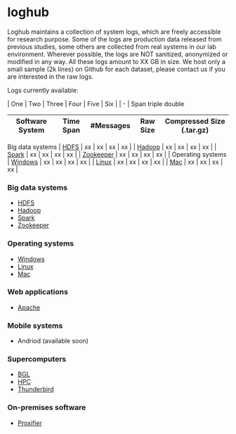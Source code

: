 # loghub
Loghub maintains a collection of system logs, which are freely accessible for research purpose. Some of the logs are production data released from previous studies, some others are collected from real systems in our lab environment. Wherever possible, the logs are NOT sanitized, anonymized or modified in any way. All these logs amount to XX GB in size. We host only a small sample (2k lines) on Github for each dataset, please contact us if you are interested in the raw logs.

Logs currently available:

| One    | Two | Three | Four    | Five  | Six |
| -
| Span <td colspan=3>triple  <td colspan=2>double 


| Software System | Time Span | #Messages | Raw Size | Compressed Size (.tar.gz) |
| --- | --- | --- | --- | --- |
Big data systems 
| [HDFS](./HDFS) | xx | xx | xx | xx |
| [Hadoop](./Hadoop) | xx | xx | xx | xx |
| [Spark](./Spark) | xx | xx | xx | xx |
| [Zookeeper](./Zookeeper) | xx | xx | xx | xx |
| Operating systems 
| [Windows](./Windows) | xx | xx | xx | xx |
| [Linux](./Linux) | xx | xx | xx | xx |
| [Mac](./Mac) | xx | xx | xx | xx |


### Big data systems
+ [HDFS](./HDFS)
+ [Hadoop](./Hadoop)
+ [Spark](./Spark)
+ [Zookeeper](./Zookeeper)

### Operating systems
+ [Windows](./Windows)
+ [Linux](./Linux)
+ [Mac](./Mac)

### Web applications
+ [Apache](./Apache)

### Mobile systems
+ Andriod (available soon)

### Supercomputers
+ [BGL](./BGL)
+ [HPC](./HPC)
+ [Thunderbird](./Thunderbird)

### On-premises software
+ [Proxifier](./Proxifier)


